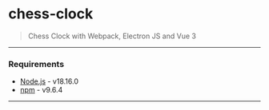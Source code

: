 # chess-clock

> Chess Clock with Webpack, Electron JS and Vue 3

---

### Requirements

- [Node.js](https://nodejs.org/en/) - v18.16.0
- [npm](https://www.npmjs.com/) - v9.6.4

---
